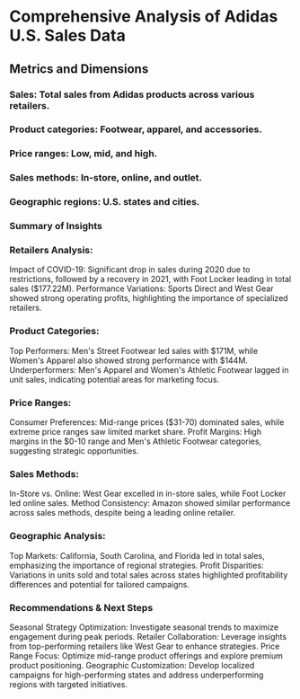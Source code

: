 # Comprehensive Analysis of Adidas U.S. Sales Data

## Metrics and Dimensions

### Sales: Total sales from Adidas products across various retailers.
### Product categories: Footwear, apparel, and accessories.
### Price ranges: Low, mid, and high.
### Sales methods: In-store, online, and outlet.
### Geographic regions: U.S. states and cities.

### Summary of Insights

### Retailers Analysis:
Impact of COVID-19: Significant drop in sales during 2020 due to restrictions, followed by a recovery in 2021, with Foot Locker leading in total sales ($177.22M).
Performance Variations: Sports Direct and West Gear showed strong operating profits, highlighting the importance of specialized retailers.

### Product Categories:
Top Performers: Men's Street Footwear led sales with $171M, while Women's Apparel also showed strong performance with $144M.
Underperformers: Men's Apparel and Women's Athletic Footwear lagged in unit sales, indicating potential areas for marketing focus.

### Price Ranges:
Consumer Preferences: Mid-range prices ($31-70) dominated sales, while extreme price ranges saw limited market share.
Profit Margins: High margins in the $0-10 range and Men's Athletic Footwear categories, suggesting strategic opportunities.

### Sales Methods:
In-Store vs. Online: West Gear excelled in in-store sales, while Foot Locker led online sales.
Method Consistency: Amazon showed similar performance across sales methods, despite being a leading online retailer.

### Geographic Analysis:
Top Markets: California, South Carolina, and Florida led in total sales, emphasizing the importance of regional strategies.
Profit Disparities: Variations in units sold and total sales across states highlighted profitability differences and potential for tailored campaigns.

### Recommendations & Next Steps
Seasonal Strategy Optimization: Investigate seasonal trends to maximize engagement during peak periods.
Retailer Collaboration: Leverage insights from top-performing retailers like West Gear to enhance strategies.
Price Range Focus: Optimize mid-range product offerings and explore premium product positioning.
Geographic Customization: Develop localized campaigns for high-performing states and address underperforming regions with targeted initiatives.
